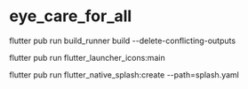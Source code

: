 # eye_care_for_all


flutter pub run build_runner build --delete-conflicting-outputs

flutter pub run flutter_launcher_icons:main

flutter pub run flutter_native_splash:create --path=splash.yaml


